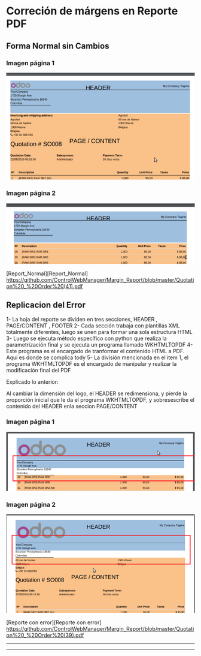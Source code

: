 # Correción de márgens en Reporte PDF

## Forma Normal sin Cambios

### Imagen página 1
![](https://github.com/ControlWebManager/Margin_Report/blob/master/Selecci%C3%B3n_764.png)
### Imagen página 2
![](https://github.com/ControlWebManager/Margin_Report/blob/master/Selecci%C3%B3n_765.png)

[Report_Normal][Report_Normal]
 https://github.com/ControlWebManager/Margin_Report/blob/master/Quotation%20_%20Order%20(41).pdf
 
## Replicacion del Error

1- La hoja del reporte se dividen en tres secciones, HEADER ,  PAGE/CONTENT , FOOTER
2- Cada sección trabaja con plantillas XML totalmente diferentes, luego se unen para formar una sola estructura HTML
3- Luego se ejecuta método específico con python que realiza la parametrización final y se ejecuta un programa llamado WKHTMLTOPDF
4- Este programa es el encargado de tranformar el contenido HTML a PDF. Aquí es donde se complica tody 
5- La división mencionada en el item 1, el programa WKHTMLTOPDF es el encargado de manipular y realizar la modificación final del PDF

Explicado lo anterior:

Al cambiar la dimensión del logo, el  HEADER se redimensiona, y pierde la proporción inicial que le da el programa WKHTMLTOPDF, y sobresescribe el contenido del HEADER enla seccion PAGE/CONTENT

### Imagen página 1
![](https://github.com/ControlWebManager/Margin_Report/blob/master/Selecci%C3%B3n_769.png)
### Imagen página 2
![](https://github.com/ControlWebManager/Margin_Report/blob/master/Selecci%C3%B3n_768.png)

[Reporte con error][Reporte con error]
 https://github.com/ControlWebManager/Margin_Report/blob/master/Quotation%20_%20Order%20(39).pdf
     
     

---------------------
---------------------

